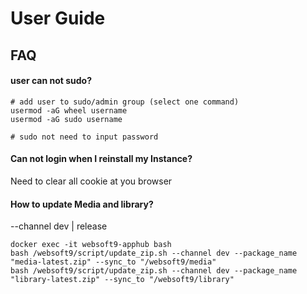 # User Guide

## FAQ

#### user can not sudo?

```
# add user to sudo/admin group (select one command)
usermod -aG wheel username
usermod -aG sudo username

# sudo not need to input password

```

#### Can not login when I reinstall my Instance?

Need to clear all cookie at you browser

#### How to update Media and library?

--channel dev | release

```
docker exec -it websoft9-apphub bash
bash /websoft9/script/update_zip.sh --channel dev --package_name "media-latest.zip" --sync_to "/websoft9/media"
bash /websoft9/script/update_zip.sh --channel dev --package_name "library-latest.zip" --sync_to "/websoft9/library"
```
